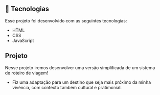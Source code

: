 ## 🚀 Tecnologias

Esse projeto foi desenvolvido com as seguintes tecnologias:

- HTML
- CSS
- JavaScript

## Projeto

Nesse projeto iremos desenvolver uma versão simplificada de um sistema de roteiro de viagem!
- Fiz uma adaptação para um destino que seja mais próximo da minha vivência, com contexto também cultural e pratimonial.
